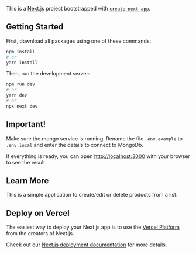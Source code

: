 This is a [Next.js](https://nextjs.org/) project bootstrapped with [`create-next-app`](https://github.com/vercel/next.js/tree/canary/packages/create-next-app).

## Getting Started

First, download all packages using one of these commands:

```bash
npm install
# or
yarn install
```

Then, run the development server:

```bash
npm run dev
# or
yarn dev
# or
npx next dev
```

## Important!
Make sure the mongo service is running.
Rename the file `.env.example` to `.env.local` and enter the details to connect to MongoDb.

If everything is ready, you can open [http://localhost:3000](http://localhost:3000) with your browser to see the result.

## Learn More

This is a simple application to create/edit or delete products from a list.

## Deploy on Vercel

The easiest way to deploy your Next.js app is to use the [Vercel Platform](https://vercel.com/new?utm_medium=default-template&filter=next.js&utm_source=create-next-app&utm_campaign=create-next-app-readme) from the creators of Next.js.

Check out our [Next.js deployment documentation](https://nextjs.org/docs/deployment) for more details.
